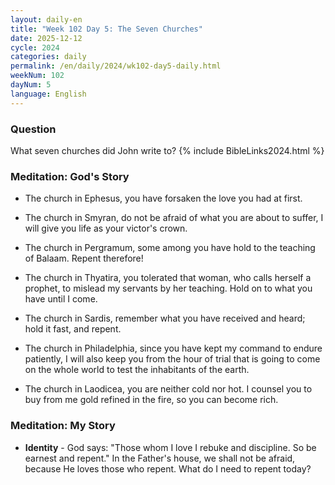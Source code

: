 ```yaml
---
layout: daily-en
title: "Week 102 Day 5: The Seven Churches"
date: 2025-12-12
cycle: 2024
categories: daily
permalink: /en/daily/2024/wk102-day5-daily.html
weekNum: 102
dayNum: 5
language: English
---
```


### Question     
What seven churches did John write to?
{% include BibleLinks2024.html %} 

### Meditation: God's Story   
+ The church in Ephesus, you have forsaken the love you had at first. 

+ The church in Smyran, do not be afraid of what you are about to suffer, I will give you life as your victor's crown. 

+ The church in Pergramum, some among you have hold to the teaching of Balaam. Repent therefore! 

+ The church in Thyatira, you tolerated that woman, who calls herself a prophet, to mislead my servants by her teaching. Hold on to what you have until I come. 

+ The church in Sardis, remember what you have received and heard; hold it fast, and repent. 

+ The church in Philadelphia, since you have kept my command to endure patiently, I will also keep you from the hour of trial that is going to come on the whole world to test the inhabitants of the earth. 

+ The church in Laodicea, you are neither cold nor hot. I counsel you to buy from me gold refined in the fire, so you can become rich. 

### Meditation: My Story   
+ **Identity** - God says: "Those whom I love I rebuke and discipline. So be earnest and repent." In the Father's house, we shall not be afraid, because He loves those who repent. What do I need to repent today? 
